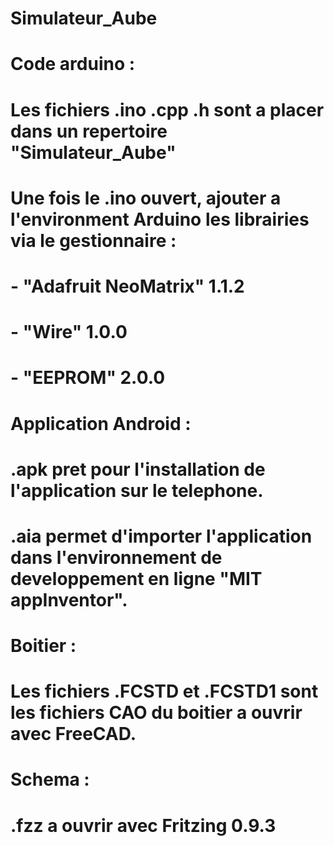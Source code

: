 # Simulateur_Aube

# 
# Code arduino : 
# Les fichiers .ino .cpp .h sont a placer dans un repertoire "Simulateur_Aube"
# Une fois le .ino ouvert, ajouter a l'environment Arduino les librairies via le gestionnaire : 
#       - "Adafruit NeoMatrix" 1.1.2
#       - "Wire" 1.0.0
#       - "EEPROM" 2.0.0
#
# Application Android : 
# .apk pret pour l'installation de l'application sur le telephone.
# .aia permet d'importer l'application dans l'environnement de developpement en ligne "MIT appInventor".
# 
# Boitier : 
# Les fichiers .FCSTD et .FCSTD1 sont les fichiers CAO du boitier a ouvrir avec FreeCAD.
#
# Schema : 
# .fzz a ouvrir avec Fritzing 0.9.3
